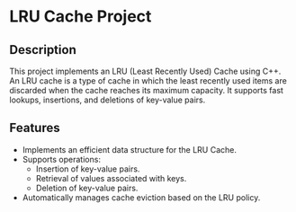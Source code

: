 # LRU Cache Project

## Description
This project implements an LRU (Least Recently Used) Cache using C++. An LRU cache is a type of cache in which the least recently used items are discarded when the cache reaches its maximum capacity. It supports fast lookups, insertions, and deletions of key-value pairs.

## Features
- Implements an efficient data structure for the LRU Cache.
- Supports operations:
  - Insertion of key-value pairs.
  - Retrieval of values associated with keys.
  - Deletion of key-value pairs.
- Automatically manages cache eviction based on the LRU policy.


